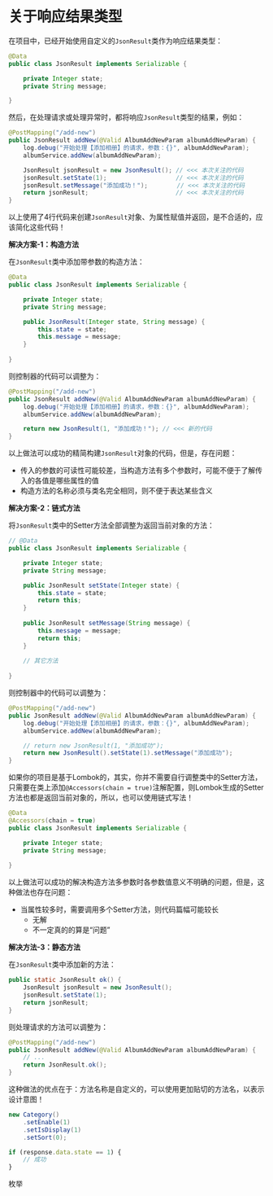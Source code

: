 # 关于响应结果类型

在项目中，已经开始使用自定义的`JsonResult`类作为响应结果类型：

```java
@Data
public class JsonResult implements Serializable {

    private Integer state;
    private String message;

}
```

然后，在处理请求或处理异常时，都将响应`JsonResult`类型的结果，例如：

```java
@PostMapping("/add-new")
public JsonResult addNew(@Valid AlbumAddNewParam albumAddNewParam) {
    log.debug("开始处理【添加相册】的请求，参数：{}", albumAddNewParam);
    albumService.addNew(albumAddNewParam);

    JsonResult jsonResult = new JsonResult(); // <<< 本次关注的代码
    jsonResult.setState(1);                   // <<< 本次关注的代码
    jsonResult.setMessage("添加成功！");        // <<< 本次关注的代码
    return jsonResult;                        // <<< 本次关注的代码
}
```

以上使用了4行代码来创建`JsonResult`对象、为属性赋值并返回，是不合适的，应该简化这些代码！

**解决方案-1：构造方法**

在`JsonResult`类中添加带参数的构造方法：

```java
@Data
public class JsonResult implements Serializable {

    private Integer state;
    private String message;

    public JsonResult(Integer state, String message) {
        this.state = state;
        this.message = message;
    }
    
}
```

则控制器的代码可以调整为：

```java
@PostMapping("/add-new")
public JsonResult addNew(@Valid AlbumAddNewParam albumAddNewParam) {
    log.debug("开始处理【添加相册】的请求，参数：{}", albumAddNewParam);
    albumService.addNew(albumAddNewParam);

    return new JsonResult(1, "添加成功！"); // <<< 新的代码
}
```

以上做法可以成功的精简构建`JsonResult`对象的代码，但是，存在问题：

- 传入的参数的可读性可能较差，当构造方法有多个参数时，可能不便于了解传入的各值是哪些属性的值
- 构造方法的名称必须与类名完全相同，则不便于表达某些含义

**解决方案-2：链式方法**

将`JsonResult`类中的Setter方法全部调整为返回当前对象的方法：

```java
// @Data
public class JsonResult implements Serializable {

    private Integer state;
    private String message;

    public JsonResult setState(Integer state) {
        this.state = state;
        return this;
    }
    
    public JsonResult setMessage(String message) {
        this.message = message;
        return this;
    }
    
    // 其它方法
    
}
```

则控制器中的代码可以调整为：

```java
@PostMapping("/add-new")
public JsonResult addNew(@Valid AlbumAddNewParam albumAddNewParam) {
    log.debug("开始处理【添加相册】的请求，参数：{}", albumAddNewParam);
    albumService.addNew(albumAddNewParam);

    // return new JsonResult(1, "添加成功");
    return new JsonResult().setState(1).setMessage("添加成功");
}
```

如果你的项目是基于Lombok的，其实，你并不需要自行调整类中的Setter方法，只需要在类上添加`@Accessors(chain = true)`注解配置，则Lombok生成的Setter方法也都是返回当前对象的，所以，也可以使用链式写法！

```java
@Data
@Accessors(chain = true)
public class JsonResult implements Serializable {

    private Integer state;
    private String message;
    
}
```

以上做法可以成功的解决构造方法多参数时各参数值意义不明确的问题，但是，这种做法也存在问题：

- 当属性较多时，需要调用多个Setter方法，则代码篇幅可能较长
  - 无解
  - 不一定真的的算是“问题”

**解决方法-3：静态方法**

在`JsonResult`类中添加新的方法：

```java
public static JsonResult ok() {
    JsonResult jsonResult = new JsonResult();
    jsonResult.setState(1);
    return jsonResult;
}
```

则处理请求的方法可以调整为：

```java
@PostMapping("/add-new")
public JsonResult addNew(@Valid AlbumAddNewParam albumAddNewParam) {
    // ...
    return JsonResult.ok();
}
```

这种做法的优点在于：方法名称是自定义的，可以使用更加贴切的方法名，以表示设计意图！

















```java
new Category()
    .setEnable(1)
    .setIsDisplay(1)
    .setSort(0);
```



```javascript
if (response.data.state == 1) {
    // 成功
}
```





枚举



